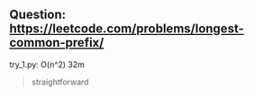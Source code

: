 Question: https://leetcode.com/problems/longest-common-prefix/
---

try_1.py: O(n^2) 32m
> straightforward
